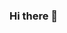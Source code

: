 <div class="background">
   <span></span>
   <span></span>
   <span></span>
   <span></span>
   <span></span>
   <span></span>
   <span></span>
   <span></span>
   <span></span>
   <span></span>
   <span></span>
   <span></span>
   <span></span>
   <span></span>
   <span></span>
   <span></span>
   <span></span>
   <span></span>
   <span></span>
   <span></span>
</div>
<style>
@keyframes move {
    100% {
        transform: translate3d(0, 0, 1px) rotate(360deg);
    }
}

.background {
position: fixed;
width: 100vw;
height: 100vh;
top: 0;
left: 0;
background: #3E1E68;
overflow: hidden;
}

.background span {
width: 20vmin;
height: 20vmin;
border-radius: 20vmin;
backface-visibility: hidden;
position: absolute;
animation: move;
animation-duration: 45;
animation-timing-function: linear;
animation-iteration-count: infinite;
}


.background span:nth-child(0) {
color: #583C87;
top: 71%;
left: 67%;
animation-duration: 16s;
animation-delay: -22s;
transform-origin: -13vw 7vh;
box-shadow: -40vmin 0 5.254485350772403vmin currentColor;
}
.background span:nth-child(1) {
color: #583C87;
top: 71%;
left: 83%;
animation-duration: 31s;
animation-delay: -45s;
transform-origin: -10vw -4vh;
box-shadow: 40vmin 0 5.015804546064128vmin currentColor;
}
.background span:nth-child(2) {
color: #583C87;
top: 13%;
left: 89%;
animation-duration: 13s;
animation-delay: -27s;
transform-origin: 6vw -2vh;
box-shadow: 40vmin 0 5.177198740563892vmin currentColor;
}
.background span:nth-child(3) {
color: #583C87;
top: 56%;
left: 98%;
animation-duration: 21s;
animation-delay: -47s;
transform-origin: 16vw 22vh;
box-shadow: -40vmin 0 5.0379295598618725vmin currentColor;
}
.background span:nth-child(4) {
color: #E45A84;
top: 91%;
left: 68%;
animation-duration: 12s;
animation-delay: -2s;
transform-origin: -7vw -3vh;
box-shadow: 40vmin 0 5.670242621776504vmin currentColor;
}
.background span:nth-child(5) {
color: #FFACAC;
top: 13%;
left: 77%;
animation-duration: 23s;
animation-delay: -27s;
transform-origin: -10vw -20vh;
box-shadow: -40vmin 0 5.994259676088523vmin currentColor;
}
.background span:nth-child(6) {
color: #E45A84;
top: 78%;
left: 34%;
animation-duration: 49s;
animation-delay: -23s;
transform-origin: -20vw -21vh;
box-shadow: 40vmin 0 5.090535177340927vmin currentColor;
}
.background span:nth-child(7) {
color: #E45A84;
top: 40%;
left: 65%;
animation-duration: 22s;
animation-delay: -31s;
transform-origin: -21vw -23vh;
box-shadow: -40vmin 0 5.126903791951902vmin currentColor;
}
.background span:nth-child(8) {
color: #583C87;
top: 42%;
left: 45%;
animation-duration: 26s;
animation-delay: -14s;
transform-origin: 2vw 24vh;
box-shadow: 40vmin 0 5.748676627939129vmin currentColor;
}
.background span:nth-child(9) {
color: #E45A84;
top: 81%;
left: 50%;
animation-duration: 23s;
animation-delay: -21s;
transform-origin: -24vw 6vh;
box-shadow: -40vmin 0 5.773552579741747vmin currentColor;
}
.background span:nth-child(10) {
color: #FFACAC;
top: 48%;
left: 36%;
animation-duration: 25s;
animation-delay: -30s;
transform-origin: 22vw -23vh;
box-shadow: -40vmin 0 5.424218360691511vmin currentColor;
}
.background span:nth-child(11) {
color: #E45A84;
top: 3%;
left: 12%;
animation-duration: 40s;
animation-delay: -39s;
transform-origin: -21vw 11vh;
box-shadow: 40vmin 0 5.4590538486753495vmin currentColor;
}
.background span:nth-child(12) {
color: #FFACAC;
top: 48%;
left: 38%;
animation-duration: 55s;
animation-delay: -46s;
transform-origin: -3vw 7vh;
box-shadow: -40vmin 0 5.706011709398216vmin currentColor;
}
.background span:nth-child(13) {
color: #583C87;
top: 14%;
left: 6%;
animation-duration: 30s;
animation-delay: -32s;
transform-origin: 14vw -13vh;
box-shadow: -40vmin 0 5.111396893936267vmin currentColor;
}
.background span:nth-child(14) {
color: #FFACAC;
top: 77%;
left: 66%;
animation-duration: 24s;
animation-delay: -31s;
transform-origin: 24vw 22vh;
box-shadow: 40vmin 0 5.627962787465581vmin currentColor;
}
.background span:nth-child(15) {
color: #E45A84;
top: 90%;
left: 98%;
animation-duration: 29s;
animation-delay: -15s;
transform-origin: 7vw -21vh;
box-shadow: -40vmin 0 5.7510498109781025vmin currentColor;
}
.background span:nth-child(16) {
color: #E45A84;
top: 45%;
left: 91%;
animation-duration: 29s;
animation-delay: -38s;
transform-origin: 5vw -18vh;
box-shadow: 40vmin 0 5.0890537041956225vmin currentColor;
}
.background span:nth-child(17) {
color: #E45A84;
top: 78%;
left: 35%;
animation-duration: 27s;
animation-delay: -5s;
transform-origin: 6vw -1vh;
box-shadow: 40vmin 0 5.447342589141256vmin currentColor;
}
.background span:nth-child(18) {
color: #583C87;
top: 13%;
left: 62%;
animation-duration: 26s;
animation-delay: -5s;
transform-origin: 17vw -17vh;
box-shadow: -40vmin 0 5.994133240841585vmin currentColor;
}
.background span:nth-child(19) {
color: #E45A84;
top: 61%;
left: 46%;
animation-duration: 33s;
animation-delay: -46s;
transform-origin: -23vw -4vh;
box-shadow: -40vmin 0 5.674983353988306vmin currentColor;
}
</style>
### Hi there 👋

<!--
**NayanMallet/NayanMallet** is a ✨ _special_ ✨ repository because its `README.md` (this file) appears on your GitHub profile.

Here are some ideas to get you started:

- 🔭 I’m currently working on ...
- 🌱 I’m currently learning ...
- 👯 I’m looking to collaborate on ...
- 🤔 I’m looking for help with ...
- 💬 Ask me about ...
- 📫 How to reach me: ...
- 😄 Pronouns: ...
- ⚡ Fun fact: ...
-->
